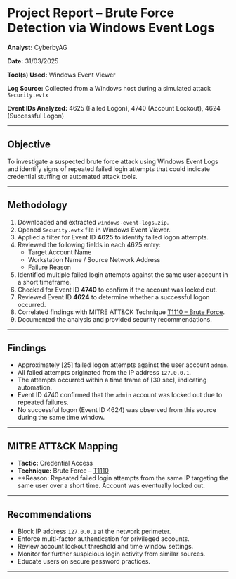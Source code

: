 # Project Report – Brute Force Detection via Windows Event Logs

**Analyst:** CyberbyAG

**Date:** 31/03/2025

**Tool(s) Used:** Windows Event Viewer  

**Log Source:** Collected from a Windows host during a simulated attack `Security.evtx`

**Event IDs Analyzed:** 4625 (Failed Logon), 4740 (Account Lockout), 4624 (Successful Logon)

-----------------------------------------

## Objective

To investigate a suspected brute force attack using Windows Event Logs and identify signs of repeated failed login attempts that could indicate credential stuffing or automated attack tools.

-----------------------------------------

## Methodology

1. Downloaded and extracted `windows-event-logs.zip`.
2. Opened `Security.evtx` file in Windows Event Viewer.  
3. Applied a filter for Event ID **4625** to identify failed logon attempts.  
4. Reviewed the following fields in each 4625 entry:
   - Target Account Name  
   - Workstation Name / Source Network Address  
   - Failure Reason  
5. Identified multiple failed login attempts against the same user account in a short timeframe.  
6. Checked for Event ID **4740** to confirm if the account was locked out.  
7. Reviewed Event ID **4624** to determine whether a successful logon occurred.  
8. Correlated findings with MITRE ATT&CK Technique [T1110 – Brute Force](https://attack.mitre.org/techniques/T1110/).  
9. Documented the analysis and provided security recommendations.

-----------------------------------------

## Findings

- Approximately [25] failed logon attempts against the user account `admin`.  
- All failed attempts originated from the IP address `127.0.0.1`.  
- The attempts occurred within a time frame of [30 sec], indicating automation.  
- Event ID 4740 confirmed that the `admin` account was locked out due to repeated failures.  
- No successful logon (Event ID 4624) was observed from this source during the same time window.

-----------------------------------------

## MITRE ATT&CK Mapping

- **Tactic:** Credential Access  
- **Technique:** Brute Force – [T1110](https://attack.mitre.org/techniques/T1110/)
- **Reason: Repeated failed login attempts from the same IP targeting the same user over a short time. Account was eventually locked out.
-----------------------------------------

## Recommendations

- Block IP address `127.0.0.1` at the network perimeter.  
- Enforce multi-factor authentication for privileged accounts.  
- Review account lockout threshold and time window settings.  
- Monitor for further suspicious login activity from similar sources.  
- Educate users on secure password practices.

-----------------------------------------
